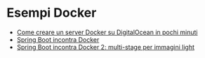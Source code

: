 # Esempi Docker

* [Come creare un server Docker su DigitalOcean in pochi minuti](https://www.emmecilab.net/blog/come-creare-un-server-docker-su-digitalocean-in-pochi-minuti/)
* [Spring Boot incontra Docker](https://www.emmecilab.net/blog/spring-boot-incontra-docker/)
* [Spring Boot incontra Docker 2: multi-stage per immagini light](https://www.emmecilab.net/blog/spring-boot-incontra-docker-2-multi-stage-per-immagini-light/)
